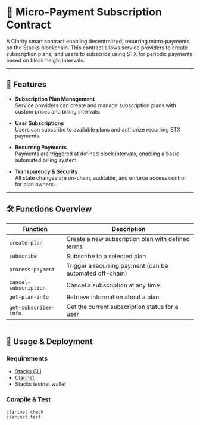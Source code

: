 # 📜 Micro-Payment Subscription Contract

A Clarity smart contract enabling decentralized, recurring micro-payments on the Stacks blockchain. This contract allows service providers to create subscription plans, and users to subscribe using STX for periodic payments based on block height intervals.

---

## 🚀 Features

- **Subscription Plan Management**  
  Service providers can create and manage subscription plans with custom prices and billing intervals.

- **User Subscriptions**  
  Users can subscribe to available plans and authorize recurring STX payments.

- **Recurring Payments**  
  Payments are triggered at defined block intervals, enabling a basic automated billing system.

- **Transparency & Security**  
  All state changes are on-chain, auditable, and enforce access control for plan owners.

---

## 🛠️ Functions Overview

| Function              | Description                                                   |
|-----------------------|---------------------------------------------------------------|
| `create-plan`         | Create a new subscription plan with defined terms             |
| `subscribe`           | Subscribe to a selected plan                                  |
| `process-payment`     | Trigger a recurring payment (can be automated off-chain)      |
| `cancel-subscription` | Cancel a subscription at any time                             |
| `get-plan-info`       | Retrieve information about a plan                             |
| `get-subscriber-info` | Get the current subscription status for a user                |

---

## 🧪 Usage & Deployment

### Requirements
- [Stacks CLI](https://docs.stacks.co/docs/cli)
- [Clarinet](https://docs.stacks.co/docs/clarity/clarinet-cli)
- Stacks testnet wallet

### Compile & Test

```bash
clarinet check
clarinet test
